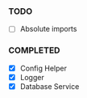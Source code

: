 ### TODO

- [ ] Absolute imports

### COMPLETED

- [x] Config Helper
- [x] Logger
- [x] Database Service
